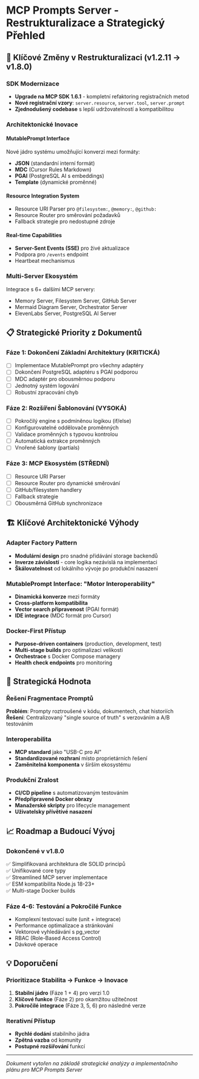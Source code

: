 # MCP Prompts Server - Restrukturalizace a Strategický Přehled

## 🚀 Klíčové Změny v Restrukturalizaci (v1.2.11 → v1.8.0)

### SDK Modernizace

- **Upgrade na MCP SDK 1.6.1** - kompletní refaktoring registračních metod
- **Nové registrační vzory**: `server.resource`, `server.tool`, `server.prompt`
- **Zjednodušený codebase** s lepší udržovatelností a kompatibilitou

### Architektonické Inovace

#### MutablePrompt Interface

Nové jádro systému umožňující konverzi mezi formáty:

- **JSON** (standardní interní formát)
- **MDC** (Cursor Rules Markdown)
- **PGAI** (PostgreSQL AI s embeddings)
- **Template** (dynamické proměnné)

#### Resource Integration System

- Resource URI Parser pro `@filesystem:`, `@memory:`, `@github:`
- Resource Router pro směrování požadavků
- Fallback strategie pro nedostupné zdroje

#### Real-time Capabilities

- **Server-Sent Events (SSE)** pro živé aktualizace
- Podpora pro `/events` endpoint
- Heartbeat mechanismus

### Multi-Server Ekosystém

Integrace s 6+ dalšími MCP servery:

- Memory Server, Filesystem Server, GitHub Server
- Mermaid Diagram Server, Orchestrator Server
- ElevenLabs Server, PostgreSQL AI Server

## 📋 Strategické Priority z Dokumentů

### Fáze 1: Dokončení Základní Architektury (KRITICKÁ)

- [ ] Implementace MutablePrompt pro všechny adaptéry
- [ ] Dokončení PostgreSQL adaptéru s PGAI podporou
- [ ] MDC adaptér pro obousměrnou podporu
- [ ] Jednotný systém logování
- [ ] Robustní zpracování chyb

### Fáze 2: Rozšíření Šablonování (VYSOKÁ)

- [ ] Pokročilý engine s podmíněnou logikou (if/else)
- [ ] Konfigurovatelné oddělovače proměnných
- [ ] Validace proměnných s typovou kontrolou
- [ ] Automatická extrakce proměnných
- [ ] Vnořené šablony (partials)

### Fáze 3: MCP Ekosystém (STŘEDNÍ)

- [ ] Resource URI Parser
- [ ] Resource Router pro dynamické směrování
- [ ] GitHub/filesystem handlery
- [ ] Fallback strategie
- [ ] Obousměrná GitHub synchronizace

## 🏗️ Klíčové Architektonické Výhody

### Adapter Factory Pattern

- **Modulární design** pro snadné přidávání storage backendů
- **Inverze závislostí** - core logika nezávislá na implementaci
- **Škálovatelnost** od lokálního vývoje po produkční nasazení

### MutablePrompt Interface: "Motor Interoperability"

- **Dinamická konverze** mezi formáty
- **Cross-platform kompatibilita**
- **Vector search připravenost** (PGAI formát)
- **IDE integrace** (MDC formát pro Cursor)

### Docker-First Přístup

- **Purpose-driven containers** (production, development, test)
- **Multi-stage builds** pro optimalizaci velikosti
- **Orchestrace** s Docker Compose managery
- **Health check endpoints** pro monitoring

## 🎯 Strategická Hodnota

### Řešení Fragmentace Promptů

**Problém**: Prompty roztroušené v kódu, dokumentech, chat historiích
**Řešení**: Centralizovaný "single source of truth" s verzováním a A/B testováním

### Interoperabilita

- **MCP standard** jako "USB-C pro AI"
- **Standardizované rozhraní** místo proprietárních řešení
- **Zaměnitelná komponenta** v širším ekosystému

### Produkční Zralost

- **CI/CD pipeline** s automatizovaným testováním
- **Předpřipravené Docker obrazy**
- **Manažerské skripty** pro lifecycle management
- **Uživatelsky přívětivé nasazení**

## 📈 Roadmap a Budoucí Vývoj

### Dokončené v v1.8.0

✅ Simplifikovaná architektura dle SOLID principů  
✅ Unifikované core typy  
✅ Streamlined MCP server implementace  
✅ ESM kompatibilita Node.js 18-23+  
✅ Multi-stage Docker builds

### Fáze 4-6: Testování a Pokročilé Funkce

- Komplexní testovací suite (unit + integrace)
- Performance optimalizace a stránkování
- Vektorové vyhledávání s pg_vector
- RBAC (Role-Based Access Control)
- Dávkové operace

## 💡 Doporučení

### Prioritizace Stabilita → Funkce → Inovace

1. **Stabilní jádro** (Fáze 1 + 4) pro verzi 1.0
2. **Klíčové funkce** (Fáze 2) pro okamžitou užitečnost
3. **Pokročilé integrace** (Fáze 3, 5, 6) pro následné verze

### Iterativní Přístup

- **Rychlé dodání** stabilního jádra
- **Zpětná vazba** od komunity
- **Postupné rozšiřování** funkcí

---

_Dokument vytořen na základě strategické analýzy a implementačního plánu pro MCP Prompts Server_
